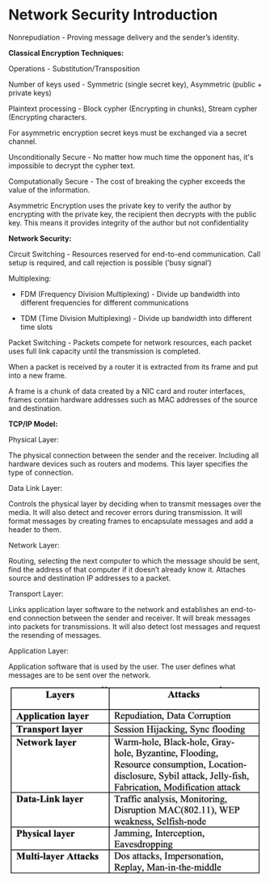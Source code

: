# Network Security Introduction
Nonrepudiation - Proving message delivery and the sender’s identity.

**Classical Encryption Techniques:**

Operations - Substitution/Transposition

Number of keys used - Symmetric (single secret key), Asymmetric (public + private keys)

Plaintext processing - Block cypher (Encrypting in chunks), Stream cypher (Encrypting characters.

For asymmetric encryption secret keys must be exchanged via a secret channel.

Unconditionally Secure - No matter how much time the opponent has, it's impossible to decrypt the cypher text.

Computationally Secure - The cost of breaking the cypher exceeds the value of the information.

Asymmetric Encryption uses the private key to verify the author by encrypting with the private key, the recipient then decrypts with the public key. This means it provides integrity of the author but not confidentiality

**Network Security:**

Circuit Switching - Resources reserved for end-to-end communication. Call setup is required, and call rejection is possible (’busy signal’)

Multiplexing:

- FDM (Frequency Division Multiplexing) - Divide up bandwidth into different frequencies for different communications

- TDM (Time Division Multiplexing) - Divide up bandwidth into different time slots

Packet Switching - Packets compete for network resources, each packet uses full link capacity until the transmission is completed.

When a packet is received by a router it is extracted from its frame and put into a new frame.

A frame is a chunk of data created by a NIC card and router interfaces, frames contain hardware addresses such as MAC addresses of the source and destination.

**TCP/IP Model:**

Physical Layer:

The physical connection between the sender and the receiver. Including all hardware devices such as routers and modems. This layer specifies the type of connection.

Data Link Layer:

Controls the physical layer by deciding when to transmit messages over the media. It will also detect and recover errors during transmission. It will format messages by creating frames to encapsulate messages and add a header to them.

Network Layer:

Routing, selecting the next computer to which the message should be sent, find the address of that computer if it doesn’t already know it. Attaches source and destination IP addresses to a packet.

Transport Layer:

Links application layer software to the network and establishes an end-to-end connection between the sender and receiver. It will break messages into packets for transmissions. It will also detect lost messages and request the resending of messages.

Application Layer:

Application software that is used by the user. The user defines what messages are to be sent over the network.

![Untitled](6e303d7d_Untitled.png)

<br/>

